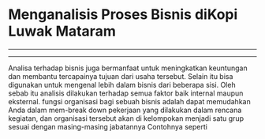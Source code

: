 # Menganalisis Proses Bisnis diKopi Luwak Mataram
---
---

Analisa terhadap bisnis juga bermanfaat untuk meningkatkan keuntungan dan membantu
tercapainya tujuan dari usaha tersebut. Selain itu bisa digunakan untuk mengenal lebih dalam
bisnis dari beberapa sisi. Oleh sebab itu analisis dilakukan terhadap semua faktor baik internal maupun eksternal.
fungsi organisasi bagi sebuah bisnis adalah dapat memudahkan Anda dalam mem-break down
pekerjaan yang dilakukan dalam rencana kegiatan, dan organisasi tersebut akan di kelompokan menjadi satu grup sesuai dengan masing-masing jabatannya Contohnya seperti
